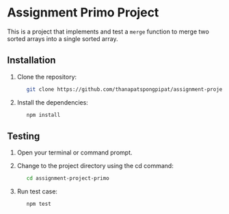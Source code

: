 # Assignment Primo Project

This is a project that implements and test a `merge` function to merge two sorted arrays into a single sorted array.


## Installation

1. Clone the repository:
   ```bash
      git clone https://github.com/thanapatspongpipat/assignment-project-primo.git
   ```

2. Install the dependencies:
   ```bash
      npm install
   ```

## Testing

1. Open your terminal or command prompt.

2. Change to the project directory using the cd command:
   ```bash
      cd assignment-project-primo
   ```
   
3. Run test case:
   ```bash
      npm test
   ```
